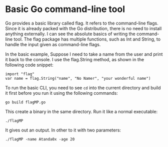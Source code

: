 # Basic Go command-line tool
Go provides a basic library called flag. It refers to the command-line flags. Since it is
already packed with the Go distribution, there is no need to install anything externally. I
can see the absolute basics of writing the command-line tool. The flag package has
multiple functions, such as Int and String, to handle the input given as command-line
flags.

In the basic example, Suppose I need to take a name from the user and print it back to the console. I
use the flag.String method, as shown in the following code snippet:

```
import "flag"
var name = flag.String("name", "No Namer", "your wonderful name")

```
To run the basic CLI, you need to see `cd` into the current directory and build it first before you run it using the following commands:

```
go build flagMP.go

```

This create a binary in the same directory. Run it like a normal executable:

```
./flagMP

```

It gives out an output. In other to it with two parameters:

```
./flagMP -name Atanda0x -age 20

```

   